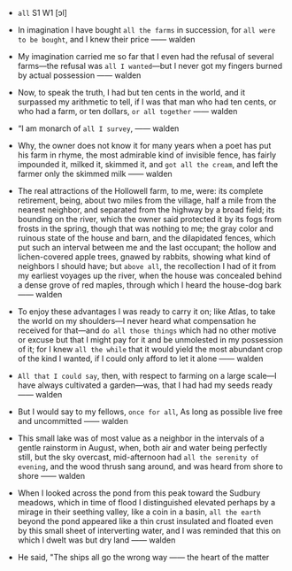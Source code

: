 - `all` S1 W1 [ɔl]



-  In imagination I have bought `all the farms` in succession, for `all were to be bought`, and I knew their price —— walden

- My imagination carried me so far that I even had the refusal of several farms﻿—the refusal was `all I wanted`—but I never got my fingers burned by actual possession —— walden

-  Now, to speak the truth, I had but ten cents in the world, and it surpassed my arithmetic to tell, if I was that man who had ten cents, or who had a farm, or ten dollars, `or all together` —— walden

- “I am monarch of `all I survey`, —— walden

-  Why, the owner does not know it for many years when a poet has put his farm in rhyme, the most admirable kind of invisible fence, has fairly impounded it, milked it, skimmed it, and `got all the cream`, and left the farmer only the skimmed milk —— walden

- The real attractions of the Hollowell farm, to me, were: its complete retirement, being, about two miles from the village, half a mile from the nearest neighbor, and separated from the highway by a broad field; its bounding on the river, which the owner said protected it by its fogs from frosts in the spring, though that was nothing to me; the gray color and ruinous state of the house and barn, and the dilapidated fences, which put such an interval between me and the last occupant; the hollow and lichen-covered apple trees, gnawed by rabbits, showing what kind of neighbors I should have; but `above all`, the recollection I had of it from my earliest voyages up the river, when the house was concealed behind a dense grove of red maples, through which I heard the house-dog bark —— walden

-  To enjoy these advantages I was ready to carry it on; like Atlas, to take the world on my shoulders﻿—I never heard what compensation he received for that—and `do all those things` which had no other motive or excuse but that I might pay for it and be unmolested in my possession of it; for I knew `all the while` that it would yield the most abundant crop of the kind I wanted, if I could only afford to let it alone —— walden

- `All that I could say`, then, with respect to farming on a large scale—I have always cultivated a garden—was, that I had had my seeds ready —— walden

-  But I would say to my fellows, `once for all`, As long as possible live free and uncommitted —— walden

- This small lake was of most value as a neighbor in the intervals of a gentle rainstorm in August, when, both air and water being perfectly still, but the sky overcast, mid-afternoon had `all the serenity of evening`, and the wood thrush sang around, and was heard from shore to shore —— walden

-  When I looked across the pond from this peak toward the Sudbury meadows, which in time of flood I distinguished elevated perhaps by a mirage in their seething valley, like a coin in a basin, `all the earth` beyond the pond appeared like a thin crust insulated and floated even by this small sheet of interverting water, and I was reminded that this on which I dwelt was but dry land —— walden

-  He said, "The ships all go the wrong way —— the heart of the matter